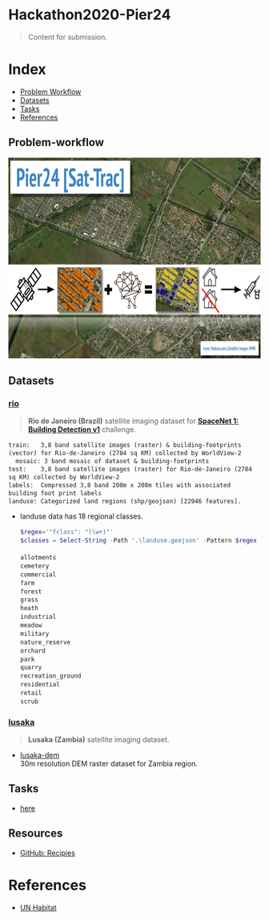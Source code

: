 # Hackathon2020-Pier24

> Content for submission.

# Index

- [Problem Workflow](#problem-workflow)
- [Datasets](#datasets)
- [Tasks](#tasks)
- [References](#references)
## Problem-workflow

<img src="https://github.com/THEPortatCERN/Hackathon2020-Pier24/blob/master/resources/workflow.png" width="750" height="400" />


## Datasets

### [rio](https://spacenet.ai/rio-de-janeiro/)

> __Rio de Janeiro (Brazil)__ satellite imaging dataset for [__SpaceNet 1: Building Detection v1__](https://spacenet.ai/spacenet-buildings-dataset-v1/) challenge.

```
train:   3,8 band satellite images (raster) & building-footprints (vector) for Rio-de-Janeiro (2784 sq KM) collected by WorldView-2
  mosaic: 3 band mosaic of dataset & building-footprints
test:    3,8 band satellite images (raster) for Rio-de-Janeiro (2784 sq KM) collected by WorldView-2
labels:  Compressed 3,8 band 200m x 200m tiles with associated building foot print labels
landuse: Categorized land regions (shp/geojson) [22946 features].
```

- landuse data has 18 regional classes.
    ```powershell
    $regex='"fclass": "(\w+)"'
    $classes = Select-String -Path '.\landuse.geojson' -Pattern $regex -AllMatches | forEach {$_.matches.groups[0]} | forEach {$_.Value -replace $regex,'$1'} | Sort-Object | Get-Unique

    allotments
    cemetery
    commercial
    farm
    forest
    grass
    heath
    industrial
    meadow
    military
    nature_reserve
    orchard
    park
    quarry
    recreation_ground
    residential
    retail
    scrub
    ```

### __[lusaka]()__ <br>

> __Lusaka (Zambia)__ satellite imaging dataset.

- [lusaka-dem](https://opendata.rcmrd.org/datasets/zambia-srtm-dem-30-metres) <br>
    30m resolution DEM raster dataset for Zambia region.
## Tasks
- [here](https://github.com/THEPortatCERN/Hackathon2020-Pier24/projects/1) <br>

## Resources

- [GitHub: Recipies](docs/github.md)

# References
- [UN Habitat](https://unhabitat.org/sites/default/files/documents/2019-07/zambia_urban_housing_sector_profile.pdf)
